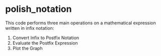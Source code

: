 # polish_notation
This code performs three main operations on a mathematical expression written in infix notation: 
1) Convert Infix to Postfix Notation
2) Evaluate the Postfix Expression
3) Plot the Graph
